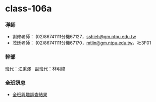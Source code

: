 # class-106a

### 導師
- 謝修老師：  (02)86741111分機67127，<sshieh@gm.ntpu.edu.tw>
- 茂廷老師：  (02)86741111分機67170，<mtlin@gm.ntpu.edu.tw>，社3F01

### 幹部
班代：江秉澤    
副班代：林明緯  

### 全班訊息  
- [全班興趣調查結果](https://docs.google.com/spreadsheets/d/1-2gwue-DeStV7BFwvce5HQ8hkl5QBEfWwCld4eNeP58/edit?usp=sharing)

